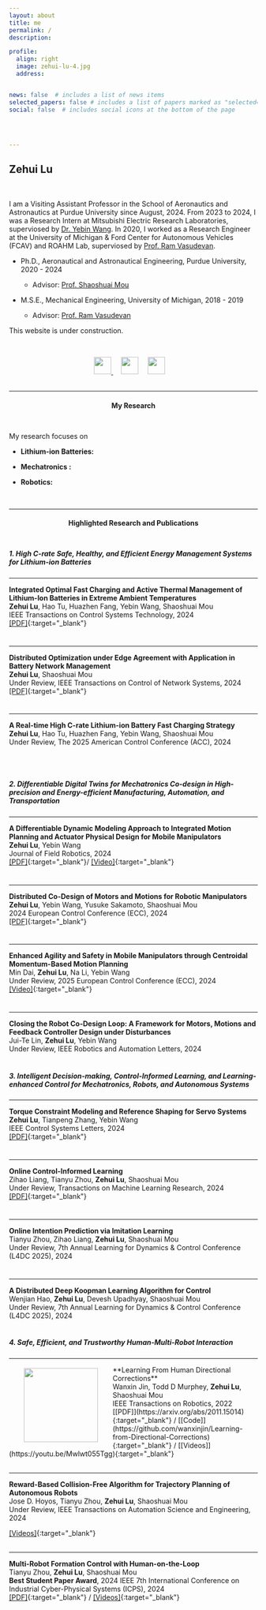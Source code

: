 ```yaml
---
layout: about
title: me
permalink: /
description: 

profile:
  align: right
  image: zehui-lu-4.jpg
  address: 


news: false  # includes a list of news items
selected_papers: false # includes a list of papers marked as "selected={true}"
social: false  # includes social icons at the bottom of the page




---
```



## **Zehui Lu**

<p style="margin-bottom:1.3cm; margin-left: 0.5cm"> </p>


I am a Visiting Assistant Professor in the School of Aeronautics and Astronautics at Purdue University since August, 2024. From 2023 to 2024, I was a Research Intern at Mitsubishi Electric Research Laboratories, superviosed by [Dr. Yebin Wang](https://www.merl.com/people/yebinwang). In 2020, I worked as a Research Engineer at the University of Michigan & Ford Center for Autonomous Vehicles (FCAV) and ROAHM Lab, superviosed by [Prof. Ram Vasudevan](https://me.engin.umich.edu/people/faculty/ramanarayan-vasudevan/).

- Ph.D., Aeronautical and Astronautical Engineering, Purdue University, 2020 - 2024
  * Advisor: [Prof. Shaoshuai Mou](https://engineering.purdue.edu/AAE/people/ptProfile?resource_id=124981)

- M.S.E., Mechanical Engineering, University of Michigan, 2018 - 2019
  * Advisor: [Prof. Ram Vasudevan](https://me.engin.umich.edu/people/faculty/ramanarayan-vasudevan/)


This website is under construction.


<p style="margin-bottom:1.2cm; margin-left: 1.5cm"> </p>



<center>
    <a href = "mailto:lu846@purdue.edu" target="_blank"> 
    <img src="assets/img/platform_icon/email.gif" width="35" target="_blank"> </a>   &nbsp;&nbsp;&nbsp;
<a href = "https://scholar.google.com/citations?user=j73ZnVYAAAAJ&hl=en&oi=ao" target="_blank"> 
    <img src="assets/img/platform_icon/scholar.png" width="35" target="_blank"></a>   &nbsp;&nbsp;&nbsp;
<a href = "https://github.com/zehuilu" target="_blank">
    <img src="assets/img/platform_icon/github.gif" width="35" target="_blank"></a> &nbsp;&nbsp;&nbsp;
<!-- <a href = "https://twitter.com/jinwanxin" target="_blank">
    <img src="assets/img/platform_icon/twitter.gif" width="35" target="_blank"></a>  &nbsp;&nbsp;&nbsp; -->
<!-- <a href = "https://www.youtube.com/channel/UCkMgzXIhi3BmWP7tAdeyoaA" target="_blank">
    <img src="assets/img/platform_icon/youtube.gif" width="35" target="_blank"></a>  &nbsp;&nbsp;&nbsp; -->

</center>


<br />




-----
<center>
    <h4><strong>My Research</strong></h4>
</center>

<p style="margin-bottom:1.2cm; margin-left: 1.5cm"> </p>

My research focuses on

- **Lithium-ion Batteries:**  

- **Mechatronics :** 

- **Robotics:** 

<p style="margin-bottom:1.2cm; margin-left: 1.5cm"> </p>


-----
<center>
    <h4><strong>Highlighted Research and Publications</strong></h4>
</center>


<p style="margin-bottom:1.2cm; margin-left: 1.5cm"> </p>


##### **1. High C-rate Safe, Healthy, and Efficient Energy Management Systems for Lithium-ion Batteries**


---
<!-- <img src="/collections/research/manipulation/contactsdf/contactSDF-eval-ccw.gif"  width="145"  align="left" hspace="30" vspace=10 /> -->
**Integrated Optimal Fast Charging and Active Thermal Management of Lithium-Ion Batteries in Extreme Ambient Temperatures** <br />
<b>Zehui Lu</b>, Hao Tu, Huazhen Fang, Yebin Wang, Shaoshuai Mou<br />
IEEE Transactions on Control Systems Technology, 2024 <br />
[[PDF]](https://ieeexplore.ieee.org/abstract/document/10759302){:target="_blank"}
<!-- [[Code]](https://github.com/asu-iris/ContactSDF){:target="_blank"}/ -->
<!-- [[Video]](https://www.youtube.com/watch?v=2AsMYCT-jQI){:target="_blank"}/ -->
<!-- [[Webpage]](https://yangwen-1102.github.io/contactsdf.github.io/){:target="_blank"} -->
<p style="margin-bottom:1.0cm; margin-left: 1.5cm"> </p>


---
<!-- <img src="collections/research/manipulation/orange_lime2.gif"  width="145"  align="left" hspace="30" vspace=10 /> -->
**Distributed Optimization under Edge Agreement with Application in Battery Network Management** <br />
<b>Zehui Lu</b>, Shaoshuai Mou<br />
Under Review, IEEE Transactions on Control of Network Systems, 2024 <br />
[[PDF]](https://arxiv.org/abs/2409.00936){:target="_blank"}
<!-- [[Code]](https://sites.google.com/view/adaptive-contact-implicit-mpc/home){:target="_blank"}/ -->
<!-- [[Video]](https://www.youtube.com/watch?v=abP1QGX6lWY){:target="_blank"}/ -->
<!-- [[Webpage]](https://sites.google.com/view/adaptive-contact-implicit-mpc/home){:target="_blank"} -->
<p style="margin-bottom:1.0cm; margin-left: 1.5cm"> </p>



---
<!-- <img src="collections/research/manipulation/cartpole_wall_crop.gif"  title="SafePDP" width="150"  align="left" hspace="25" vspace=0 /> -->
**A Real-time High C-rate Lithium-ion Battery Fast Charging Strategy** <br />
<b>Zehui Lu</b>, Hao Tu, Huazhen Fang, Yebin Wang, Shaoshuai Mou<br />
Under Review, The 2025 American Control Conference (ACC), 2024 <br />
<!-- [[PDF]](https://arxiv.org/abs/2112.13284){:target="_blank"} /  -->
<p style="margin-bottom:1.8cm; margin-left: 1.5cm"> </p>




##### **2. Differentiable Digital Twins for Mechatronics Co-design in High-precision and Energy-efficient Manufacturing, Automation, and Transportation**

---
<!-- <img src="collections/research/manipulation/orange_lime2.gif"  width="145"  align="left" hspace="30" vspace=10 /> -->
**A Differentiable Dynamic Modeling Approach to Integrated Motion Planning and Actuator Physical Design for Mobile Manipulators** <br />
<b>Zehui Lu</b>, Yebin Wang<br />
Journal of Field Robotics, 2024 <br />
[[PDF]](https://onlinelibrary.wiley.com/doi/abs/10.1002/rob.22394){:target="_blank"}/
[[Video]](https://vimeo.com/1032336085){:target="_blank"}
<p style="margin-bottom:1.0cm; margin-left: 1.5cm"> </p>


---
<!-- <img src="collections/research/manipulation/orange_lime2.gif"  width="145"  align="left" hspace="30" vspace=10 /> -->
**Distributed Co-Design of Motors and Motions for Robotic Manipulators** <br />
<b>Zehui Lu</b>, Yebin Wang, Yusuke Sakamoto, Shaoshuai Mou<br />
2024 European Control Conference (ECC), 2024 <br />
[[PDF]](https://ieeexplore.ieee.org/abstract/document/10590808){:target="_blank"}
<p style="margin-bottom:1.0cm; margin-left: 1.5cm"> </p>


---
<!-- <img src="collections/research/manipulation/orange_lime2.gif"  width="145"  align="left" hspace="30" vspace=10 /> -->
**Enhanced Agility and Safety in Mobile Manipulators through Centroidal Momentum-Based Motion Planning** <br />
Min Dai, <b>Zehui Lu</b>, Na Li, Yebin Wang<br />
Under Review, 2025 European Control Conference (ECC), 2024 <br />
[[Video]](https://vimeo.com/1027881425){:target="_blank"}
<p style="margin-bottom:1.0cm; margin-left: 1.5cm"> </p>



---
<!-- <img src="collections/research/manipulation/orange_lime2.gif"  width="145"  align="left" hspace="30" vspace=10 /> -->
**Closing the Robot Co-Design Loop: A Framework for Motors, Motions and Feedback Controller Design under Disturbances** <br />
Jui-Te Lin, <b>Zehui Lu</b>, Yebin Wang<br />
Under Review, IEEE Robotics and Automation Letters, 2024 <br />
<p style="margin-bottom:1.0cm; margin-left: 1.5cm"> </p>



##### **3. Intelligent Decision-making, Control-Informed Learning, and Learning-enhanced Control for Mechatronics, Robots, and Autonomous Systems**

---
<!-- <img src="collections/research/manipulation/orange_lime2.gif"  width="145"  align="left" hspace="30" vspace=10 /> -->
**Torque Constraint Modeling and Reference Shaping for Servo Systems** <br />
<b>Zehui Lu</b>, Tianpeng Zhang, Yebin Wang<br />
IEEE Control Systems Letters, 2024 <br />
[[PDF]](https://ieeexplore.ieee.org/abstract/document/10771962){:target="_blank"}
<!-- [[Code]](https://sites.google.com/view/adaptive-contact-implicit-mpc/home){:target="_blank"}/ -->
<!-- [[Video]](https://www.youtube.com/watch?v=abP1QGX6lWY){:target="_blank"}/ -->
<!-- [[Webpage]](https://sites.google.com/view/adaptive-contact-implicit-mpc/home){:target="_blank"} -->
<p style="margin-bottom:1.0cm; margin-left: 1.5cm"> </p>


---
**Online Control-Informed Learning** <br />
Zihao Liang, Tianyu Zhou, <b>Zehui Lu</b>, Shaoshuai Mou<br />
Under Review, Transactions on Machine Learning Research, 2024 <br />
[[PDF]](https://arxiv.org/abs/2410.03924){:target="_blank"}
<!-- [[Code]](https://sites.google.com/view/adaptive-contact-implicit-mpc/home){:target="_blank"}/ -->
<!-- [[Video]](https://www.youtube.com/watch?v=abP1QGX6lWY){:target="_blank"}/ -->
<!-- [[Webpage]](https://sites.google.com/view/adaptive-contact-implicit-mpc/home){:target="_blank"} -->
<p style="margin-bottom:1.0cm; margin-left: 1.5cm"> </p>


---
**Online Intention Prediction via Imitation Learning** <br />
Tianyu Zhou, Zihao Liang, <b>Zehui Lu</b>, Shaoshuai Mou<br />
Under Review, 7th Annual Learning for Dynamics & Control Conference (L4DC 2025), 2024 <br />
<!-- [[PDF]](https://arxiv.org/abs/2410.03924){:target="_blank"} -->
<!-- [[Code]](https://sites.google.com/view/adaptive-contact-implicit-mpc/home){:target="_blank"}/ -->
<!-- [[Video]](https://www.youtube.com/watch?v=abP1QGX6lWY){:target="_blank"}/ -->
<!-- [[Webpage]](https://sites.google.com/view/adaptive-contact-implicit-mpc/home){:target="_blank"} -->
<p style="margin-bottom:1.0cm; margin-left: 1.5cm"> </p>


---
**A Distributed Deep Koopman Learning Algorithm for Control** <br />
Wenjian Hao, <b>Zehui Lu</b>, Devesh Upadhyay, Shaoshuai Mou<br />
Under Review, 7th Annual Learning for Dynamics & Control Conference (L4DC 2025), 2024 <br />
<!-- [[PDF]](https://arxiv.org/abs/2410.03924){:target="_blank"} -->
<!-- [[Code]](https://sites.google.com/view/adaptive-contact-implicit-mpc/home){:target="_blank"}/ -->
<!-- [[Video]](https://www.youtube.com/watch?v=abP1QGX6lWY){:target="_blank"}/ -->
<!-- [[Webpage]](https://sites.google.com/view/adaptive-contact-implicit-mpc/home){:target="_blank"} -->
<p style="margin-bottom:1.0cm; margin-left: 1.5cm"> </p>



##### **4. Safe, Efficient, and Trustworthy Human-Multi-Robot Interaction**


---
<img src="collections/research/human/correction.gif" width="150"  align="left" hspace="30" vspace=5 />
**Learning From Human Directional Corrections** <br />
Wanxin Jin, Todd D Murphey, <b>Zehui Lu</b>, Shaoshuai Mou<br />
IEEE Transactions on Robotics, 2022 <br />
[[PDF]](https://arxiv.org/abs/2011.15014){:target="_blank"} /
[[Code]](https://github.com/wanxinjin/Learning-from-Directional-Corrections){:target="_blank"} /
[[Videos]](https://youtu.be/Mwlwt055Tgg){:target="_blank"}
<p style="margin-bottom:0.8cm; margin-left: 1.5cm"> </p>


---
<!-- <img src="collections/research/human/correction.gif" width="150"  align="left" hspace="30" vspace=5 /> -->
**Reward-Based Collision-Free Algorithm for Trajectory Planning of Autonomous Robots** <br />
Jose D. Hoyos, Tianyu Zhou, <b>Zehui Lu</b>, Shaoshuai Mou<br />
Under Review, IEEE Transactions on Automation Science and Engineering, 2024 <br />
<!-- [[PDF]](https://arxiv.org/abs/2011.15014){:target="_blank"} /
[[Code]](https://github.com/wanxinjin/Learning-from-Directional-Corrections){:target="_blank"} / -->
[[Videos]](https://youtu.be/iQ9f3bVbYis?si=Zmd503H2KCAg_F8P){:target="_blank"}
<p style="margin-bottom:0.8cm; margin-left: 1.5cm"> </p>


---
<!-- <img src="collections/research/human/correction.gif" width="150"  align="left" hspace="30" vspace=5 /> -->
**Multi-Robot Formation Control with Human-on-the-Loop** <br />
Tianyu Zhou, <b>Zehui Lu</b>, Shaoshuai Mou<br />
<b>Best Student Paper Award</b>, 2024 IEEE 7th International Conference on Industrial Cyber-Physical Systems (ICPS), 2024 <br />
[[PDF]](https://ieeexplore.ieee.org/abstract/document/10639942){:target="_blank"} /
[[Videos]](https://youtu.be/-3WkRDwjgGo?si=Q2_ZXMq1aSpt9oNM){:target="_blank"}
<p style="margin-bottom:0.8cm; margin-left: 1.5cm"> </p>

